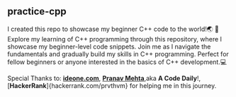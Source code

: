 ## practice-cpp

I created this repo to showcase my beginner C++ code to the world!🌏 🚀
Explore my learning of C++ programming through this repository, where I showcase my beginner-level code snippets. Join me as I navigate the fundamentals and gradually build my skills in C++ programming. Perfect for fellow beginners or anyone interested in the basics of C++ development.💻

Special Thanks to: [**ideone.com**](https://ideone.com/), [**Pranav Mehta**](https://www.youtube.com/@GrindCoding),aka **A Code Daily**!, [**HackerRank**]{hackerrank.com/prvthvm} for helping me in this journey.

